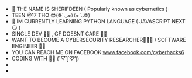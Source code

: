 - 👋 THE NAME IS SHERIFDEEN ( Popularly known as cybernetics )
- TEEN @17  THO 😎(❁´◡`❁)(❁´◡`❁)
- 🌱 IM CURRENTLY LEARNING PYTHON LANGUAGE ( JAVASCRIPT NEXT 😏 )
- SINGLE DEV 🤪🥴 , GF DOESNT CARE 🤣😆
- WANT TO BECOME A CYBERSECURITY RESEARCHER🐱‍👤🧐 / SOFTWARE ENGINEER 👻🤖
- YOU CAN REACH ME ON FACEBOOK www.facebook.com/cyberhacks6
- CODING WITH 🦏🐾 (´▽`ʃ♡ƪ)
- 
- 

<!---
Cybernetics is a ✨ special ✨ repository because its `README.md` (this file) appears on your GitHub profile.
You can click the Preview link to take a look at your changes.
--->
